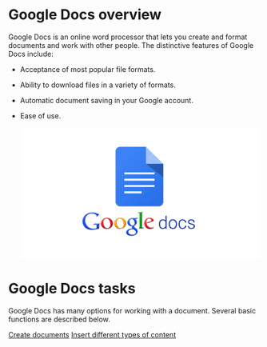 # Google Docs overview

Google Docs is an online word processor that lets you create and format documents and work with other people. The distinctive features of Google Docs include:

- Acceptance of most popular file formats.
- Ability to download files in a variety of formats.
- Automatic document saving in your Google account.
- Ease of use.

    ![Google Docs image](/assets/google_docs.png)

# Google Docs tasks

Google Docs has many options for working with a document. Several basic functions are described below.

<html>
  <a href="./create_documents.md">Create documents</a>
<html>

<html>
  <a href="./insert_different_types_of_content.md">Insert different types of content</a>  
<html>  
